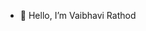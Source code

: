 - 👋 Hello, I’m Vaibhavi Rathod


<!---
vaibhavi184/vaibhavi184 is a ✨ special ✨ repository because its `README.md` (this file) appears on your GitHub profile.
You can click the Preview link to take a look at your changes.
--->
